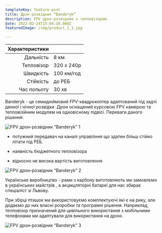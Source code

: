 ```yaml
---
templateKey: feature-post
title: Дрон-розвідник “Banderyk”
description: FPV дрон-розвідник з тепловізором
date: 2022-02-24T15:04:10.000Z
featuredImage: /img/product_1_1.jpg

---
```


| Характеристики |             |
| ----:          | :----       |
| Дальність      | 8 км        |
| Тепловізор     | 320 х 240p  |
| Швидкість      | 100 км/год  |
| Стійкість      | до РЕБ      |
| Час польоту    | 30 хв       |

Banderyk - це семидюймовий FPV-квадрокоптер адаптований під задчі денної і нічної розвідки. Дрон оснащений курсовою FPV камерою та тепловізійним модулем на одновісному підвісі. Переваги даного рішення:

![FPV дрон-розвідник “Banderyk” 1](/img/product_1_2.jpg)

- потужний передавач на каналі управління що здатен більш стійко літати під РЕБ.

- наявність бюджетного тепловізора

- відносно не висока вартість виготовлення

![FPV дрон-розвідник “Banderyk” 2](/img/product_1_3.jpg)

Українське виробництво - рами з карбону виготовляють ми замовлємо в українських майстрів , а акцмцляторні батареї для нас збирає спеціаліст зі Львову.

При збірці пташок ми використовуємо комплектуючі які є на рику, але додаємо до них власні розробки та програмні рішення. Наприклад, тепловізор призначений для цивільного використання з мобільними телефонами ми адаптували для використання на дроні.


![FPV дрон-розвідник “Banderyk” 3](/img/product_1_4.jpg)
